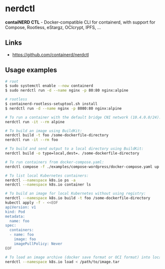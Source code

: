 # nerdctl

**contaiNERD CTL** - Docker-compatible CLI for containerd, with support for Compose, Rootless, eStargz, OCIcrypt, IPFS, ...

## Links
- https://github.com/containerd/nerdctl

## Usage examples
```sh
# root
$ sudo systemctl enable --now containerd
$ sudo nerdctl run -d --name nginx -p 80:80 nginx:alpine

# rootless
$ containerd-rootless-setuptool.sh install
$ nerdctl run -d --name nginx -p 8080:80 nginx:alpine

# To run a container with the default bridge CNI network (10.4.0.0/24):
nerdctl run -it --rm alpine

# To build an image using BuildKit:
nerdctl build -t foo /some-dockerfile-directory
nerdctl run -it --rm foo

# To build and send output to a local directory using BuildKit:
nerdctl build -o type=local,dest=. /some-dockerfile-directory

# To run containers from docker-compose.yaml:
nerdctl compose -f ./examples/compose-wordpress/docker-compose.yaml up

# To list local Kubernetes containers:
nerdctl --namespace k8s.io ps -a
nerdctl --namespace k8s.io container ls

# To build an image for local Kubernetes without using registry:
nerdctl --namespace k8s.io build -t foo /some-dockerfile-directory
kubectl apply -f - <<EOF
apiVersion: v1
kind: Pod
metadata:
  name: foo
spec:
  containers:
  - name: foo
    image: foo
    imagePullPolicy: Never
EOF

# To load an image archive (docker save format or OCI format) into local Kubernetes:
nerdctl --namespace k8s.io load < /path/to/image.tar
```
